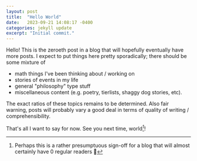 ```yaml
---
layout: post
title:  "Hello World"
date:   2023-09-21 14:08:17 -0400
categories: jekyll update
excerpt: "Initial commit."
---
```

Hello! This is the zeroeth post in a blog that will hopefully eventually have more posts. I expect to put things here pretty sporadically; there should be some mixture of 
- math things I've been thinking about / working on
- stories of events in my life
- general "philosophy" type stuff
- miscellaneous content (e.g. poetry, tierlists, shaggy dog stories, etc).

The exact ratios of these topics remains to be determined. Also fair warning, posts will probably vary a good deal in terms of quality of writing / comprehensibility. 

That's all I want to say for now. See you next time, world[^1]!

[^1]: Perhaps this is a rather presumptuous sign-off for a blog that will almost certainly have 0 regular readers :thinking: